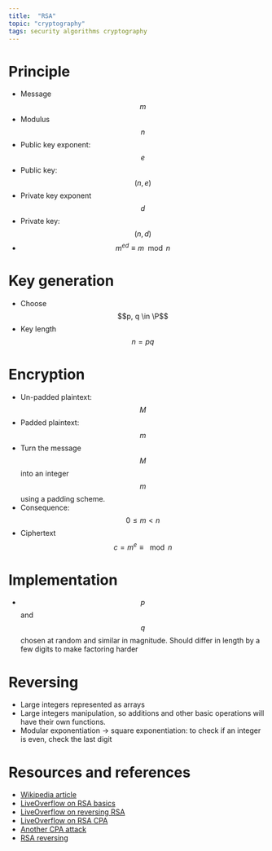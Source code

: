 ```yaml
---
title:  "RSA"
topic: "cryptography"
tags: security algorithms cryptography
---
```

$$
\newcommand{\P}{\mathbb{P}}
$$

# Principle
* Message $$m$$
* Modulus $$n$$
* Public key exponent:$$e$$
* Public key: $$(n, e)$$
* Private key exponent $$d$$
* Private key: $$(n, d)$$
* $$m^{ed} \equiv m \mod n$$

# Key generation
* Choose $$p, q \in \P$$
* Key length $$n = pq$$

# Encryption
* Un-padded plaintext: $$M$$
* Padded plaintext: $$m$$
* Turn the message $$M$$ into an integer $$m$$ using a padding scheme.
* Consequence: $$0 \leqslant m < n$$
* Ciphertext $$c = m^e \equiv \mod n$$

# Implementation
* $$p$$ and $$q$$ chosen at random and similar in magnitude. Should differ in length by a few digits to make factoring harder


# Reversing
* Large integers represented as arrays
* Large integers manipulation, so additions and other basic operations will have their own functions.
* Modular exponentiation -> square exponentiation: to check if an integer is even, check the last digit


# Resources and references
* [Wikipedia article](https://en.wikipedia.org/wiki/RSA_(cryptosystem))
* [LiveOverflow on RSA basics](https://www.youtube.com/watch?v=sYCzu04ftaY)
* [LiveOverflow on reversing RSA](https://www.youtube.com/watch?v=dcR1dkZJ7iU)
* [LiveOverflow on RSA CPA](https://www.youtube.com/watch?v=bFfyROX7V0s)
* [Another CPA attack](https://wiki.newae.com/Tutorial_B11_Breaking_RSA)
* [RSA reversing](https://resources.infosecinstitute.com/breaking-software-protection-rsa/)
